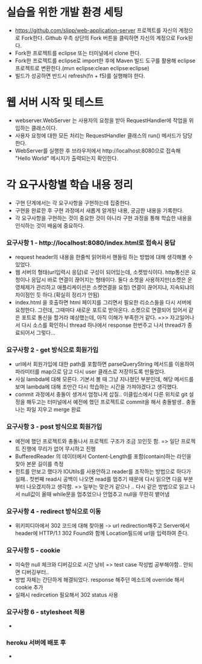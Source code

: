 # 실습을 위한 개발 환경 세팅
* https://github.com/slipp/web-application-server 프로젝트를 자신의 계정으로 Fork한다. Github 우측 상단의 Fork 버튼을 클릭하면 자신의 계정으로 Fork된다.
* Fork한 프로젝트를 eclipse 또는 터미널에서 clone 한다.
* Fork한 프로젝트를 eclipse로 import한 후에 Maven 빌드 도구를 활용해 eclipse 프로젝트로 변환한다.(mvn eclipse:clean eclipse:eclipse)
* 빌드가 성공하면 반드시 refresh(fn + f5)를 실행해야 한다.

# 웹 서버 시작 및 테스트
* webserver.WebServer 는 사용자의 요청을 받아 RequestHandler에 작업을 위임하는 클래스이다.
* 사용자 요청에 대한 모든 처리는 RequestHandler 클래스의 run() 메서드가 담당한다.
* WebServer를 실행한 후 브라우저에서 http://localhost:8080으로 접속해 "Hello World" 메시지가 출력되는지 확인한다.

# 각 요구사항별 학습 내용 정리
* 구현 단계에서는 각 요구사항을 구현하는데 집중한다. 
* 구현을 완료한 후 구현 과정에서 새롭게 알게된 내용, 궁금한 내용을 기록한다.
* 각 요구사항을 구현하는 것이 중요한 것이 아니라 구현 과정을 통해 학습한 내용을 인식하는 것이 배움에 중요하다. 

### 요구사항 1 - http://localhost:8080/index.html로 접속시 응답
* request header의 내용을 한줄씩 읽어와서 핸들링 하는 방법에 대해 생각해볼 수 있었다.
* 웹 서버의 형태(url입력시 응답)로 구성이 되어있는데, 소켓방식이다. http통신은 요청이나 응답시 바로 연결이 끊어지는 형태이다. 둘다 소켓을 사용하지만(소켓은 운영체제가 관리하고 애플리케이션은 소켓연결을 요청) 연결이 끊어지냐, 지속되냐의 차이점인 듯 하다.(확실히 정리가 안됨)
* index.html 을 호출하면 html 페이지를 그리면서 필요한 리소스들을 다시 서버에 요청한다. 그런데, 그때마다 새로운 포트로 받아온다. 소켓으로 연결되어 있어서 같은 포트로 통신을 할거라 예상했는데, 아직 이해가 부족한거 같다.
=>> 자고일어나서 다시 소스를 확인하니 thread 하나에서 response 한번주고 나서 thread가 종료되어서 그렇다...

### 요구사항 2 - get 방식으로 회원가입
* url에서 회원가입에 대한 path를 포함하면 parseQueryString 메서드를 이용하여 파라미터를 map으로 담고 다시 user 클래스로 저장하도록 만들었다.
* 사실 lambda에 대해 모른다. 기본서 볼 때 그냥 지나쳤던 부분인데, 해당 메서드를 보며 lambda에 대해 조만간 다시 학습하는 시간을 가져야겠다고 생각했다.
* commit 과정에서 충돌이 생겨서 엄청나게 삽질.. 이클립스에서 다른 위치로 git 설정을 해두고는 터미널에서 예전에 했던 프로젝트로 commit을 해서 충돌발생.. 충돌나는 파일 지우고 merge 완료

### 요구사항 3 - post 방식으로 회원가입
* 예전에 했던 프로젝트와 충돌나서 프로젝트 구조가 조금 꼬인듯 함. => 일단 프로젝트 진행에 무리가 없어 무시하고 진행
* BufferedReader 의 데이터에서 Content-Length를 포함(contain)하는 라인을 찾아 본문 길이를 측정
* 힌트를 안보고 했다가 IOUtils를 사용안하고 reader를 조작하는 방법으로 하다가 실패.. 첫번째 read시 공백이 나오면 read를 멈추기 때문에 다시 읽으면 다음 부분부터 나오겠지하고 생각함. => 일부는 맞은거 같으나 .. 다시 같은 방법으로 읽고 나서 null값이 올때 while문을 멈추었으나 안멈추고 null을 무한히 뱉어냄

### 요구사항 4 - redirect 방식으로 이동
* 위키피디아에서 302 코드에 대해 찾아봄 -> url redirection해주고 Server에서 header에 HTTP/1.1 302 Found와 함께 Location필드에 url을 입력하여 준다.

### 요구사항 5 - cookie
* 미숙한 null 체크와 디버깅으로 시간 낭비 => test case 작성법 공부해야함.. 안되면 디버깅부터..
* 방법 자체는 간단하게 해결되었다. response 해주던 메소드에 override 해서 cookie 추가
* 실패시 redircetion 필요해서 302 status 사용

### 요구사항 6 - stylesheet 적용
* 

### heroku 서버에 배포 후
* 